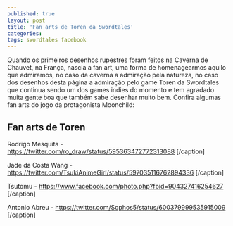 ```yaml
---
published: true
layout: post
title: 'Fan arts de Toren da Swordtales'
categories: 
tags: swordtales facebook
---
```

Quando os primeiros desenhos rupestres foram feitos na Caverna de Chauvet, na França, nascia a fan art, uma forma de homenagearmos aquilo que admiramos, no caso da caverna a admiração pela natureza, no caso dos desenhos desta página a admiração pelo game Toren da Swordtales que continua sendo um dos games indies do momento e tem agradado muita gente boa que também sabe desenhar muito bem. Confira algumas fan arts do jogo da protagonista Moonchild:

## Fan arts de Toren

 Rodrigo Mesquita - <a href="https://twitter.com/ro_draw/status/595363472772313088">https://twitter.com/ro_draw/status/595363472772313088</a>
[/caption]

 


 Jade da Costa Wang - <a href="https://twitter.com/TsukiAnimeGirl/status/597035116762894336">https://twitter.com/TsukiAnimeGirl/status/597035116762894336</a>
[/caption]

 


 Tsutomu - <a href="https://www.facebook.com/photo.php?fbid=904327416254627">https://www.facebook.com/photo.php?fbid=904327416254627</a>
[/caption]

 


 Antonio Abreu - <a href="https://twitter.com/Sophos5/status/600379999535915009">https://twitter.com/Sophos5/status/600379999535915009</a>
[/caption]